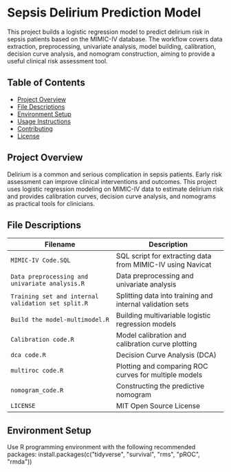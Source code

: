 # Sepsis Delirium Prediction Model

This project builds a logistic regression model to predict delirium risk in sepsis patients based on the MIMIC-IV database. The workflow covers data extraction, preprocessing, univariate analysis, model building, calibration, decision curve analysis, and nomogram construction, aiming to provide a useful clinical risk assessment tool.

## Table of Contents
- [Project Overview](#project-overview)  
- [File Descriptions](#file-descriptions)  
- [Environment Setup](#environment-setup)  
- [Usage Instructions](#usage-instructions)  
- [Contributing](#contributing)  
- [License](#license)  

## Project Overview

Delirium is a common and serious complication in sepsis patients. Early risk assessment can improve clinical interventions and outcomes. This project uses logistic regression modeling on MIMIC-IV data to estimate delirium risk and provides calibration curves, decision curve analysis, and nomograms as practical tools for clinicians.


## File Descriptions

| Filename                                   | Description                                         |
|--------------------------------------------|----------------------------------------------------|
| `MIMIC-IV Code.SQL`                        | SQL script for extracting data from MIMIC-IV using Navicat |
| `Data preprocessing and univariate analysis.R` | Data preprocessing and univariate analysis          |
| `Training set and internal validation set split.R` | Splitting data into training and internal validation sets |
| `Build the model-multimodel.R`             | Building multivariable logistic regression models  |
| `Calibration code.R`                       | Model calibration and calibration curve plotting   |
| `dca code.R`                              | Decision Curve Analysis (DCA)                       |
| `multiroc code.R`                         | Plotting and comparing ROC curves for multiple models |
| `nomogram_code.R`                         | Constructing the predictive nomogram                |
| `LICENSE`                                | MIT Open Source License                             |


## Environment Setup

Use R programming environment with the following recommended packages:
install.packages(c("tidyverse", "survival", "rms", "pROC", "rmda"))
